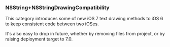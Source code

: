 ### NSString+NSStringDrawingCompatibility

This category introduces some of new iOS 7 text drawing methods to iOS 6 to keep consistent code between two iOSes.

It's also easy to drop in future, whether by removing files from project, or by raising deployment target to 7.0.
